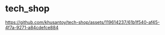 # tech_shop



https://github.com/khusantoy/tech-shop/assets/119614237/61b1f540-af45-4f7a-9271-a84cdefce884


